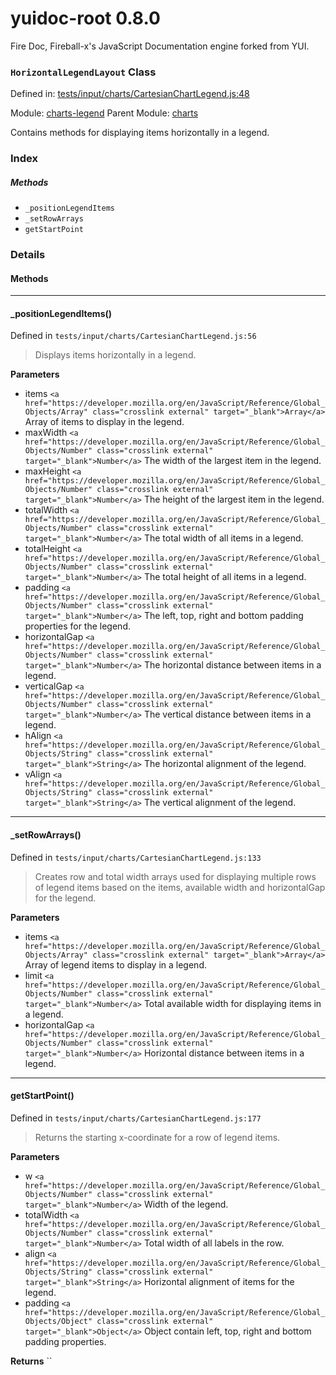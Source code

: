 
# yuidoc-root 0.8.0

Fire Doc, Fireball-x&#x27;s JavaScript Documentation engine forked from YUI.

### `HorizontalLegendLayout` Class


Defined in: [tests/input/charts/CartesianChartLegend.js:48](../files/tests/input/charts/CartesianChartLegend.js.js)

Module: [charts-legend](../modules/charts-legend.md)
Parent Module: [charts](../modules/charts.md)




Contains methods for displaying items horizontally in a legend.

### Index



##### Methods


  - `_positionLegendItems`
  - `_setRowArrays`
  - `getStartPoint`





### Details




<!-- Method Block -->
#### Methods



--------------------------
#### _positionLegendItems() 

Defined in `tests/input/charts/CartesianChartLegend.js:56`



> Displays items horizontally in a legend.

**Parameters**
- items `<a href="https://developer.mozilla.org/en/JavaScript/Reference/Global_Objects/Array" class="crosslink external" target="_blank">Array</a>` Array of items to display in the legend.
- maxWidth `<a href="https://developer.mozilla.org/en/JavaScript/Reference/Global_Objects/Number" class="crosslink external" target="_blank">Number</a>` The width of the largest item in the legend.
- maxHeight `<a href="https://developer.mozilla.org/en/JavaScript/Reference/Global_Objects/Number" class="crosslink external" target="_blank">Number</a>` The height of the largest item in the legend.
- totalWidth `<a href="https://developer.mozilla.org/en/JavaScript/Reference/Global_Objects/Number" class="crosslink external" target="_blank">Number</a>` The total width of all items in a legend.
- totalHeight `<a href="https://developer.mozilla.org/en/JavaScript/Reference/Global_Objects/Number" class="crosslink external" target="_blank">Number</a>` The total height of all items in a legend.
- padding `<a href="https://developer.mozilla.org/en/JavaScript/Reference/Global_Objects/Number" class="crosslink external" target="_blank">Number</a>` The left, top, right and bottom padding properties for the legend.
- horizontalGap `<a href="https://developer.mozilla.org/en/JavaScript/Reference/Global_Objects/Number" class="crosslink external" target="_blank">Number</a>` The horizontal distance between items in a legend.
- verticalGap `<a href="https://developer.mozilla.org/en/JavaScript/Reference/Global_Objects/Number" class="crosslink external" target="_blank">Number</a>` The vertical distance between items in a legend.
- hAlign `<a href="https://developer.mozilla.org/en/JavaScript/Reference/Global_Objects/String" class="crosslink external" target="_blank">String</a>` The horizontal alignment of the legend.
- vAlign `<a href="https://developer.mozilla.org/en/JavaScript/Reference/Global_Objects/String" class="crosslink external" target="_blank">String</a>` The vertical alignment of the legend.



--------------------------
#### _setRowArrays() 

Defined in `tests/input/charts/CartesianChartLegend.js:133`



> Creates row and total width arrays used for displaying multiple rows of
legend items based on the items, available width and horizontalGap for the legend.

**Parameters**
- items `<a href="https://developer.mozilla.org/en/JavaScript/Reference/Global_Objects/Array" class="crosslink external" target="_blank">Array</a>` Array of legend items to display in a legend.
- limit `<a href="https://developer.mozilla.org/en/JavaScript/Reference/Global_Objects/Number" class="crosslink external" target="_blank">Number</a>` Total available width for displaying items in a legend.
- horizontalGap `<a href="https://developer.mozilla.org/en/JavaScript/Reference/Global_Objects/Number" class="crosslink external" target="_blank">Number</a>` Horizontal distance between items in a legend.



--------------------------
#### getStartPoint() 

Defined in `tests/input/charts/CartesianChartLegend.js:177`



> Returns the starting x-coordinate for a row of legend items.

**Parameters**
- w `<a href="https://developer.mozilla.org/en/JavaScript/Reference/Global_Objects/Number" class="crosslink external" target="_blank">Number</a>` Width of the legend.
- totalWidth `<a href="https://developer.mozilla.org/en/JavaScript/Reference/Global_Objects/Number" class="crosslink external" target="_blank">Number</a>` Total width of all labels in the row.
- align `<a href="https://developer.mozilla.org/en/JavaScript/Reference/Global_Objects/String" class="crosslink external" target="_blank">String</a>` Horizontal alignment of items for the legend.
- padding `<a href="https://developer.mozilla.org/en/JavaScript/Reference/Global_Objects/Object" class="crosslink external" target="_blank">Object</a>` Object contain left, top, right and bottom padding properties.

**Returns**
`` 



